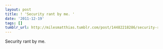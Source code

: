 ```yaml
---
layout: post
title: ! 'Security rant by me. '
date: '2011-12-19'
tags: []
tumblr_url: http://milesmatthias.tumblr.com/post/14482218286/security-rant-by-me
---
```

Security rant by me. 
